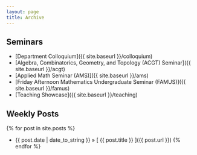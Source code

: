 ```yaml
---
layout: page
title: Archive
---
```


## Seminars ##
- [Department Colloquium]({{ site.baseurl }}/colloquium)
- [Algebra, Combinatorics, Geometry, and Topology (ACGT) Seminar]({{ site.baseurl }}/acgt)
- [Applied Math Seminar (AMS)]({{ site.baseurl }}/ams)
- [Friday Afternoon Mathematics Undergraduate Seminar (FAMUS)]({{ site.baseurl }}/famus)
- [Teaching Showcase]({{ site.baseurl }}/teaching)

<!-- {% for page in site.pages_list %}
- <a href="{{ page[1]  }}">{{ page[0] }}</a>
{% endfor %} -->

## Weekly Posts ##
{% for post in site.posts %}
- {{ post.date | date_to_string }} &raquo; [ {{ post.title }} ]({{ post.url }})
{% endfor %}
